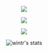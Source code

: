 <p align="center">  
<img src="https://media.discordapp.net/attachments/869807976771366952/881583327860129792/image6.jpg?width=599&height=330">
</p>
<p align="center">  
<img src="https://komarev.com/ghpvc/?username=chdro&color=grey">
</p>
    <p align="center">
  <img src="https://discord.c99.nl/widget/theme-4/575470708369391626.png"/>
</p>
<div align="center">
    
![wintr's stats](https://github-readme-stats.vercel.app/api?username=chdro&count_private=true&show_icons=true&theme=radical)
